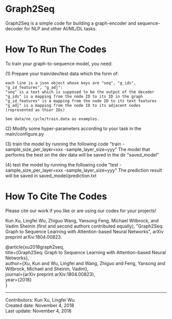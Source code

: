 # Graph2Seq
Graph2Seq is a simple code for building a graph-encoder and sequence-decoder for NLP and other AI/ML/DL tasks. 

# How To Run The Codes
To train your graph-to-sequence model, you need:

(1) Prepare your train/dev/test data which the form of:

    each line is a json object whose keys are "seq", "g_ids", "g_id_features", "g_adj":
    "seq" is a text which is supposed to be the output of the decoder
    "g_ids" is a mapping from the node ID to its ID in the graph
    "g_id_features" is a mapping from the node ID to its text features
    "g_adj" is a mapping from the node ID to its adjacent nodes (represented as thier IDs)

    See data/no_cycle/train.data as examples.


(2) Modify some hyper-parameters according to your task in the main/configure.py

(3) train the model by running the following code
    "train -sample_size_per_layer=xxx -sample_layer_size=yyy"
    The model that performs the best on the dev data will be saved in the dir "saved_model"

(4) test the model by running the following code
    "test -sample_size_per_layer=xxx -sample_layer_size=yyy"
    The prediction result will be saved in saved_model/prediction.txt



# How To Cite The Codes
Please cite our work if you like or are using our codes for your projects!

Kun Xu, Lingfei Wu, Zhiguo Wang, Yansong Feng, Michael Witbrock, and Vadim Sheinin (first and second authors contributed equally), "Graph2Seq: Graph to Sequence Learning with Attention-based Neural Networks", arXiv preprint arXiv:1804.00823.

@article{xu2018graph2seq, <br/>
  title={Graph2Seq: Graph to Sequence Learning with Attention-based Neural Networks}, <br/>
  author={Xu, Kun and Wu, Lingfei and Wang, Zhiguo and Feng, Yansong and Witbrock, Michael and Sheinin, Vadim}, <br/>
  journal={arXiv preprint arXiv:1804.00823}, <br/>
  year={2018} <br/>
} <br/>

------------------------------------------------------
Contributors: Kun Xu, Lingfei Wu <br/>
Created date: November 4, 2018 <br/>
Last update: November 4, 2018 <br/>

